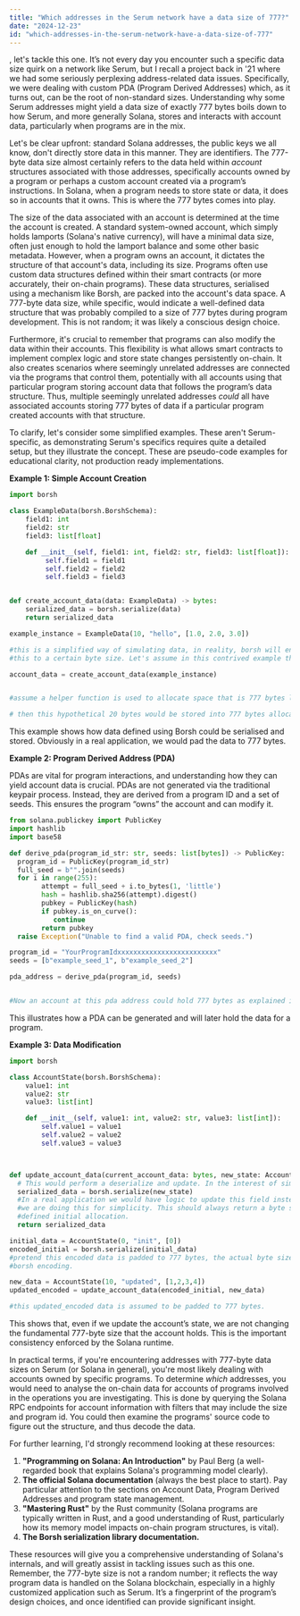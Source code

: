 ```yaml
---
title: "Which addresses in the Serum network have a data size of 777?"
date: "2024-12-23"
id: "which-addresses-in-the-serum-network-have-a-data-size-of-777"
---
```


, let's tackle this one. It’s not every day you encounter such a specific data size quirk on a network like Serum, but I recall a project back in '21 where we had some seriously perplexing address-related data issues. Specifically, we were dealing with custom PDA (Program Derived Addresses) which, as it turns out, can be the root of non-standard sizes. Understanding why some Serum addresses might yield a data size of exactly 777 bytes boils down to how Serum, and more generally Solana, stores and interacts with account data, particularly when programs are in the mix.

Let's be clear upfront: standard Solana addresses, the public keys we all know, don't directly store data in this manner. They are identifiers. The 777-byte data size almost certainly refers to the data held within *account* structures associated with those addresses, specifically accounts owned by a program or perhaps a custom account created via a program’s instructions. In Solana, when a program needs to store state or data, it does so in accounts that it owns. This is where the 777 bytes comes into play.

The size of the data associated with an account is determined at the time the account is created. A standard system-owned account, which simply holds lamports (Solana's native currency), will have a minimal data size, often just enough to hold the lamport balance and some other basic metadata. However, when a program owns an account, it dictates the structure of that account's data, including its size. Programs often use custom data structures defined within their smart contracts (or more accurately, their on-chain programs). These data structures, serialised using a mechanism like Borsh, are packed into the account's data space. A 777-byte data size, while specific, would indicate a well-defined data structure that was probably compiled to a size of 777 bytes during program development. This is not random; it was likely a conscious design choice.

Furthermore, it's crucial to remember that programs can also modify the data within their accounts. This flexibility is what allows smart contracts to implement complex logic and store state changes persistently on-chain. It also creates scenarios where seemingly unrelated addresses are connected via the programs that control them, potentially with all accounts using that particular program storing account data that follows the program’s data structure. Thus, multiple seemingly unrelated addresses *could* all have associated accounts storing 777 bytes of data if a particular program created accounts with that structure.

To clarify, let's consider some simplified examples. These aren't Serum-specific, as demonstrating Serum's specifics requires quite a detailed setup, but they illustrate the concept. These are pseudo-code examples for educational clarity, not production ready implementations.

**Example 1: Simple Account Creation**

```python
import borsh

class ExampleData(borsh.BorshSchema):
    field1: int
    field2: str
    field3: list[float]

    def __init__(self, field1: int, field2: str, field3: list[float]):
         self.field1 = field1
         self.field2 = field2
         self.field3 = field3


def create_account_data(data: ExampleData) -> bytes:
    serialized_data = borsh.serialize(data)
    return serialized_data

example_instance = ExampleData(10, "hello", [1.0, 2.0, 3.0])

#this is a simplified way of simulating data, in reality, borsh will encode
#this to a certain byte size. Let's assume in this contrived example the encoded data is 20 bytes

account_data = create_account_data(example_instance)


#assume a helper function is used to allocate space that is 777 bytes large.

# then this hypothetical 20 bytes would be stored into 777 bytes allocated space.

```

This example shows how data defined using Borsh could be serialised and stored. Obviously in a real application, we would pad the data to 777 bytes.

**Example 2: Program Derived Address (PDA)**

PDAs are vital for program interactions, and understanding how they can yield account data is crucial. PDAs are not generated via the traditional keypair process. Instead, they are derived from a program ID and a set of seeds. This ensures the program “owns” the account and can modify it.

```python
from solana.publickey import PublicKey
import hashlib
import base58

def derive_pda(program_id_str: str, seeds: list[bytes]) -> PublicKey:
  program_id = PublicKey(program_id_str)
  full_seed = b"".join(seeds)
  for i in range(255):
        attempt = full_seed + i.to_bytes(1, 'little')
        hash = hashlib.sha256(attempt).digest()
        pubkey = PublicKey(hash)
        if pubkey.is_on_curve():
           continue
        return pubkey
  raise Exception("Unable to find a valid PDA, check seeds.")

program_id = "YourProgramIdxxxxxxxxxxxxxxxxxxxxxxxxx"
seeds = [b"example_seed_1", b"example_seed_2"]

pda_address = derive_pda(program_id, seeds)


#Now an account at this pda address could hold 777 bytes as explained in example 1.
```
This illustrates how a PDA can be generated and will later hold the data for a program.

**Example 3: Data Modification**

```python
import borsh

class AccountState(borsh.BorshSchema):
    value1: int
    value2: str
    value3: list[int]

    def __init__(self, value1: int, value2: str, value3: list[int]):
        self.value1 = value1
        self.value2 = value2
        self.value3 = value3



def update_account_data(current_account_data: bytes, new_state: AccountState) -> bytes:
  # This would perform a deserialize and update. In the interest of simplicity we are assuming we can simply overwrite.
  serialized_data = borsh.serialize(new_state)
  #In a real application we would have logic to update this field instead of just overwriting,
  #we are doing this for simplicity. This should always return a byte size equal to the account's
  #defined initial allocation.
  return serialized_data

initial_data = AccountState(0, "init", [0])
encoded_initial = borsh.serialize(initial_data)
#pretend this encoded data is padded to 777 bytes, the actual byte size here will vary based on the
#borsh encoding.

new_data = AccountState(10, "updated", [1,2,3,4])
updated_encoded = update_account_data(encoded_initial, new_data)

#this updated_encoded data is assumed to be padded to 777 bytes.

```

This shows that, even if we update the account’s state, we are not changing the fundamental 777-byte size that the account holds. This is the important consistency enforced by the Solana runtime.

In practical terms, if you're encountering addresses with 777-byte data sizes on Serum (or Solana in general), you're most likely dealing with accounts owned by specific programs. To determine *which* addresses, you would need to analyse the on-chain data for accounts of programs involved in the operations you are investigating. This is done by querying the Solana RPC endpoints for account information with filters that may include the size and program id. You could then examine the programs' source code to figure out the structure, and thus decode the data.

For further learning, I'd strongly recommend looking at these resources:

1.  **"Programming on Solana: An Introduction"** by Paul Berg (a well-regarded book that explains Solana's programming model clearly).
2.  **The official Solana documentation** (always the best place to start). Pay particular attention to the sections on Account Data, Program Derived Addresses and program state management.
3.  **"Mastering Rust"** by the Rust community (Solana programs are typically written in Rust, and a good understanding of Rust, particularly how its memory model impacts on-chain program structures, is vital).
4.  **The Borsh serialization library documentation.**

These resources will give you a comprehensive understanding of Solana's internals, and will greatly assist in tackling issues such as this one. Remember, the 777-byte size is not a random number; it reflects the way program data is handled on the Solana blockchain, especially in a highly customized application such as Serum. It’s a fingerprint of the program’s design choices, and once identified can provide significant insight.
